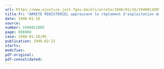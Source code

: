 ```yaml
---
url: https://www.ejustice.just.fgov.be/eli/arrete/1946/01/16/1946011605/justel
title-fr: "ARRETE MINISTERIEL approuvant le règlement d'exploitation du Comité provisoire de Gestion des transports urbains de l'agglomération bruxelloise"
date: 1946-01-16
source:
number: 1946011605
page: 888888
case: 1946-01-16/05
publication: 1946-02-22
starts:
modifies:
pdf-original:
pdf-consolidated:
---
```


